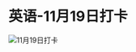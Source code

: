 # 英语-11月19日打卡

![11月19日打卡](https://cdn.jsdelivr.net/gh/ylsislove/image-home/test/20201119235511.jpg)